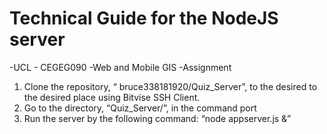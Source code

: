# Technical Guide for the NodeJS server
-UCL - CEGEG090
-Web and Mobile GIS
-Assignment

1.	Clone the repository, “ bruce338181920/Quiz_Server”, to the desired to the desired place using Bitvise SSH Client.
2.	Go to the directory, “Quiz_Server/”, in the command port 
3.	Run the server by the following command: “node appserver.js &”
